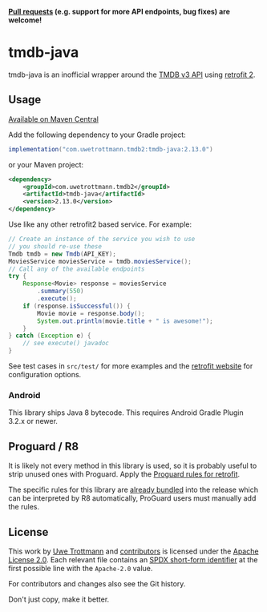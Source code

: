 **[Pull requests](CONTRIBUTING.md) (e.g. support for more API endpoints, bug fixes) are welcome!**

# tmdb-java

tmdb-java is an inofficial wrapper around the [TMDB v3 API](https://developer.themoviedb.org/reference/intro/getting-started)
using [retrofit 2](https://square.github.io/retrofit/).

## Usage
[Available on Maven Central](https://central.sonatype.com/search?q=tmdb-java)

Add the following dependency to your Gradle project:

```groovy
implementation("com.uwetrottmann.tmdb2:tmdb-java:2.13.0")
```

or your Maven project:

```xml
<dependency>
    <groupId>com.uwetrottmann.tmdb2</groupId>
    <artifactId>tmdb-java</artifactId>
    <version>2.13.0</version>
</dependency>
```

Use like any other retrofit2 based service. For example:

```java
// Create an instance of the service you wish to use
// you should re-use these
Tmdb tmdb = new Tmdb(API_KEY);
MoviesService moviesService = tmdb.moviesService();
// Call any of the available endpoints
try {
    Response<Movie> response = moviesService
        .summary(550)
        .execute();
    if (response.isSuccessful()) {
        Movie movie = response.body();
        System.out.println(movie.title + " is awesome!");
    }
} catch (Exception e) {
    // see execute() javadoc 
}
```

See test cases in `src/test/` for more examples and the [retrofit website](https://square.github.io/retrofit/) for configuration options.

### Android
This library ships Java 8 bytecode. This requires Android Gradle Plugin 3.2.x or newer.

## Proguard / R8
It is likely not every method in this library is used, so it is probably useful to strip unused ones with Proguard.
Apply the [Proguard rules for retrofit](https://square.github.io/retrofit/#download).

The specific rules for this library are [already bundled](src/main/resources/META-INF/proguard/tmdb-java.pro) into the 
release which can be interpreted by R8 automatically, ProGuard users must manually add the rules.

## License

This work by [Uwe Trottmann](https://www.uwetrottmann.com) and [contributors](https://github.com/UweTrottmann/tmdb-java/graphs/contributors)
is licensed under the [Apache License 2.0](LICENSE.txt). 
Each relevant file contains an [SPDX short-form identifier](https://spdx.dev/learn/handling-license-info/)
at the first possible line with the `Apache-2.0` value.

For contributors and changes also see the Git history.

Don't just copy, make it better.
